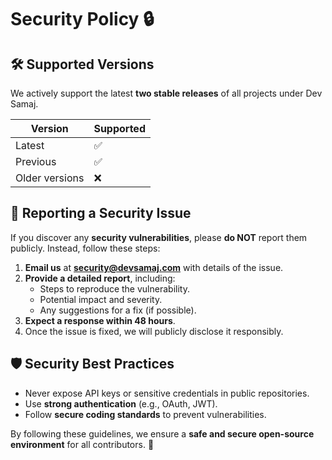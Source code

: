 # Security Policy 🔒

## 🛠 Supported Versions
We actively support the latest **two stable releases** of all projects under Dev Samaj.

| Version | Supported |
|---------|-----------|
| Latest  | ✅ |
| Previous | ✅ |
| Older versions | ❌ |

## 🚨 Reporting a Security Issue
If you discover any **security vulnerabilities**, please **do NOT** report them publicly. Instead, follow these steps:

1. **Email us** at **security@devsamaj.com** with details of the issue.
2. **Provide a detailed report**, including:
   - Steps to reproduce the vulnerability.
   - Potential impact and severity.
   - Any suggestions for a fix (if possible).
3. **Expect a response within 48 hours**.
4. Once the issue is fixed, we will publicly disclose it responsibly.

## 🛡️ Security Best Practices
- Never expose API keys or sensitive credentials in public repositories.
- Use **strong authentication** (e.g., OAuth, JWT).
- Follow **secure coding standards** to prevent vulnerabilities.

By following these guidelines, we ensure a **safe and secure open-source environment** for all contributors. 🚀
